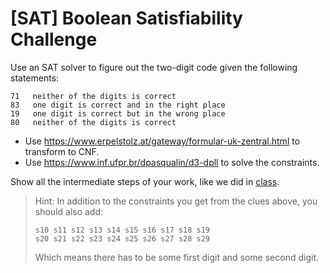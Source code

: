 # [SAT] Boolean Satisfiability Challenge

Use an SAT solver to figure out the two-digit code given the following statements:

```
71   neither of the digits is correct
83   one digit is correct and in the right place
19   one digit is correct but in the wrong place
80   neither of the digits is correct
```

- Use https://www.erpelstolz.at/gateway/formular-uk-zentral.html to transform to CNF.
- Use https://www.inf.ufpr.br/dpasqualin/d3-dpll to solve the constraints.


Show all the intermediate steps of your work, like we did in [class](./class03.md).

> Hint:
> In addition to the constraints you get from the clues above, you should also add:
> ```
> s10 s11 s12 s13 s14 s15 s16 s17 s18 s19
> s20 s21 s22 s23 s24 s25 s26 s27 s28 s29
> ```
> Which means there has to be some first digit and some second digit.
> 

